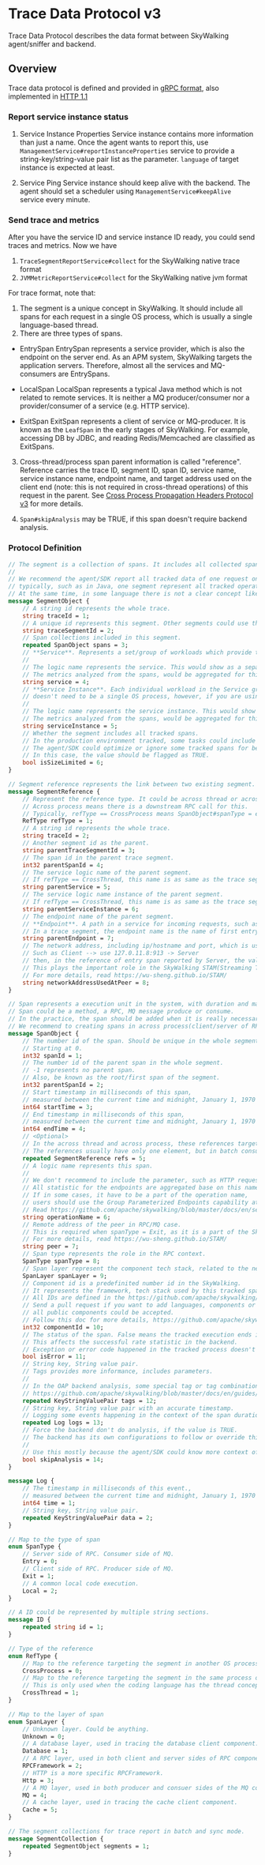 # Trace Data Protocol v3
Trace Data Protocol describes the data format between SkyWalking agent/sniffer and backend. 

## Overview
Trace data protocol is defined and provided in [gRPC format](https://github.com/apache/skywalking-data-collect-protocol),
also implemented in [HTTP 1.1](HTTP-API-Protocol.md)

### Report service instance status
1. Service Instance Properties 
Service instance contains more information than just a name. Once the agent wants to report this, use `ManagementService#reportInstanceProperties` service
to provide a string-key/string-value pair list as the parameter. `language` of target instance is expected at least.

2. Service Ping
Service instance should keep alive with the backend. The agent should set a scheduler using `ManagementService#keepAlive` service every minute.

### Send trace and metrics
After you have the service ID and service instance ID ready, you could send traces and metrics. Now we
have 
1. `TraceSegmentReportService#collect` for the SkyWalking native trace format
1. `JVMMetricReportService#collect` for the SkyWalking native jvm format

For trace format, note that:
1. The segment is a unique concept in SkyWalking. It should include all spans for each request in a single OS process, which is usually a single language-based thread.
2. There are three types of spans.

* EntrySpan
EntrySpan represents a service provider, which is also the endpoint on the server end. As an APM system, SkyWalking targets the 
application servers. Therefore, almost all the services and MQ-consumers are EntrySpans.

* LocalSpan
LocalSpan represents a typical Java method which is not related to remote services. It is neither a MQ producer/consumer
nor a provider/consumer of a service (e.g. HTTP service).

* ExitSpan
ExitSpan represents a client of service or MQ-producer. It is known as the `LeafSpan` in the early stages of SkyWalking.
For example, accessing DB by JDBC, and reading Redis/Memcached are classified as ExitSpans. 

3. Cross-thread/process span parent information is called "reference". Reference carries the trace ID, 
segment ID, span ID, service name, service instance name, endpoint name, and target address used on the client end (note: this is not required in cross-thread operations) 
of this request in the parent. 
See [Cross Process Propagation Headers Protocol v3](Skywalking-Cross-Process-Propagation-Headers-Protocol-v3.md) for more details.

4. `Span#skipAnalysis` may be TRUE, if this span doesn't require backend analysis.

### Protocol Definition
```protobuf
// The segment is a collection of spans. It includes all collected spans in a simple one request context, such as a HTTP request process.
//
// We recommend the agent/SDK report all tracked data of one request once for all, such as,
// typically, such as in Java, one segment represent all tracked operations(spans) of one request context in the same thread.
// At the same time, in some language there is not a clear concept like golang, it could represent all tracked operations of one request context.
message SegmentObject {
    // A string id represents the whole trace.
    string traceId = 1;
    // A unique id represents this segment. Other segments could use this id to reference as a child segment.
    string traceSegmentId = 2;
    // Span collections included in this segment.
    repeated SpanObject spans = 3;
    // **Service**. Represents a set/group of workloads which provide the same behaviours for incoming requests.
    //
    // The logic name represents the service. This would show as a separate node in the topology.
    // The metrics analyzed from the spans, would be aggregated for this entity as the service level.
    string service = 4;
    // **Service Instance**. Each individual workload in the Service group is known as an instance. Like `pods` in Kubernetes, it
    // doesn't need to be a single OS process, however, if you are using instrument agents, an instance is actually a real OS process.
    //
    // The logic name represents the service instance. This would show as a separate node in the instance relationship.
    // The metrics analyzed from the spans, would be aggregated for this entity as the service instance level.
    string serviceInstance = 5;
    // Whether the segment includes all tracked spans.
    // In the production environment tracked, some tasks could include too many spans for one request context, such as a batch update for a cache, or an async job.
    // The agent/SDK could optimize or ignore some tracked spans for better performance.
    // In this case, the value should be flagged as TRUE.
    bool isSizeLimited = 6;
}

// Segment reference represents the link between two existing segment.
message SegmentReference {
    // Represent the reference type. It could be across thread or across process.
    // Across process means there is a downstream RPC call for this.
    // Typically, refType == CrossProcess means SpanObject#spanType = entry.
    RefType refType = 1;
    // A string id represents the whole trace.
    string traceId = 2;
    // Another segment id as the parent.
    string parentTraceSegmentId = 3;
    // The span id in the parent trace segment.
    int32 parentSpanId = 4;
    // The service logic name of the parent segment.
    // If refType == CrossThread, this name is as same as the trace segment.
    string parentService = 5;
    // The service logic name instance of the parent segment.
    // If refType == CrossThread, this name is as same as the trace segment.
    string parentServiceInstance = 6;
    // The endpoint name of the parent segment.
    // **Endpoint**. A path in a service for incoming requests, such as an HTTP URI path or a gRPC service class + method signature.
    // In a trace segment, the endpoint name is the name of first entry span.
    string parentEndpoint = 7;
    // The network address, including ip/hostname and port, which is used in the client side.
    // Such as Client --> use 127.0.11.8:913 -> Server
    // then, in the reference of entry span reported by Server, the value of this field is 127.0.11.8:913.
    // This plays the important role in the SkyWalking STAM(Streaming Topology Analysis Method)
    // For more details, read https://wu-sheng.github.io/STAM/
    string networkAddressUsedAtPeer = 8;
}

// Span represents a execution unit in the system, with duration and many other attributes.
// Span could be a method, a RPC, MQ message produce or consume.
// In the practice, the span should be added when it is really necessary, to avoid payload overhead.
// We recommend to creating spans in across process(client/server of RPC/MQ) and across thread cases only.
message SpanObject {
    // The number id of the span. Should be unique in the whole segment.
    // Starting at 0.
    int32 spanId = 1;
    // The number id of the parent span in the whole segment.
    // -1 represents no parent span.
    // Also, be known as the root/first span of the segment.
    int32 parentSpanId = 2;
    // Start timestamp in milliseconds of this span,
    // measured between the current time and midnight, January 1, 1970 UTC.
    int64 startTime = 3;
    // End timestamp in milliseconds of this span,
    // measured between the current time and midnight, January 1, 1970 UTC.
    int64 endTime = 4;
    // <Optional>
    // In the across thread and across process, these references targeting the parent segments.
    // The references usually have only one element, but in batch consumer case, such as in MQ or async batch process, it could be multiple.
    repeated SegmentReference refs = 5;
    // A logic name represents this span.
    //
    // We don't recommend to include the parameter, such as HTTP request parameters, as a part of the operation, especially this is the name of the entry span.
    // All statistic for the endpoints are aggregated base on this name. Those parameters should be added in the tags if necessary.
    // If in some cases, it have to be a part of the operation name,
    // users should use the Group Parameterized Endpoints capability at the backend to get the meaningful metrics.
    // Read https://github.com/apache/skywalking/blob/master/docs/en/setup/backend/endpoint-grouping-rules.md
    string operationName = 6;
    // Remote address of the peer in RPC/MQ case.
    // This is required when spanType = Exit, as it is a part of the SkyWalking STAM(Streaming Topology Analysis Method).
    // For more details, read https://wu-sheng.github.io/STAM/
    string peer = 7;
    // Span type represents the role in the RPC context.
    SpanType spanType = 8;
    // Span layer represent the component tech stack, related to the network tech.
    SpanLayer spanLayer = 9;
    // Component id is a predefinited number id in the SkyWalking.
    // It represents the framework, tech stack used by this tracked span, such as Spring.
    // All IDs are defined in the https://github.com/apache/skywalking/blob/master/oap-server/server-bootstrap/src/main/resources/component-libraries.yml
    // Send a pull request if you want to add languages, components or mapping defintions,
    // all public components could be accepted.
    // Follow this doc for more details, https://github.com/apache/skywalking/blob/master/docs/en/guides/Component-library-settings.md
    int32 componentId = 10;
    // The status of the span. False means the tracked execution ends in the unexpected status.
    // This affects the successful rate statistic in the backend.
    // Exception or error code happened in the tracked process doesn't mean isError == true, the implementations of agent plugin and tracing SDK make the final decision.
    bool isError = 11;
    // String key, String value pair.
    // Tags provides more informance, includes parameters.
    //
    // In the OAP backend analysis, some special tag or tag combination could provide other advanced features.
    // https://github.com/apache/skywalking/blob/master/docs/en/guides/Java-Plugin-Development-Guide.md#special-span-tags
    repeated KeyStringValuePair tags = 12;
    // String key, String value pair with an accurate timestamp.
    // Logging some events happening in the context of the span duration.
    repeated Log logs = 13;
    // Force the backend don't do analysis, if the value is TRUE.
    // The backend has its own configurations to follow or override this.
    //
    // Use this mostly because the agent/SDK could know more context of the service role.
    bool skipAnalysis = 14;
}

message Log {
    // The timestamp in milliseconds of this event.,
    // measured between the current time and midnight, January 1, 1970 UTC.
    int64 time = 1;
    // String key, String value pair.
    repeated KeyStringValuePair data = 2;
}

// Map to the type of span
enum SpanType {
    // Server side of RPC. Consumer side of MQ.
    Entry = 0;
    // Client side of RPC. Producer side of MQ.
    Exit = 1;
    // A common local code execution.
    Local = 2;
}

// A ID could be represented by multiple string sections.
message ID {
    repeated string id = 1;
}

// Type of the reference
enum RefType {
    // Map to the reference targeting the segment in another OS process.
    CrossProcess = 0;
    // Map to the reference targeting the segment in the same process of the current one, just across thread.
    // This is only used when the coding language has the thread concept.
    CrossThread = 1;
}

// Map to the layer of span
enum SpanLayer {
    // Unknown layer. Could be anything.
    Unknown = 0;
    // A database layer, used in tracing the database client component.
    Database = 1;
    // A RPC layer, used in both client and server sides of RPC component.
    RPCFramework = 2;
    // HTTP is a more specific RPCFramework.
    Http = 3;
    // A MQ layer, used in both producer and consuer sides of the MQ component.
    MQ = 4;
    // A cache layer, used in tracing the cache client component.
    Cache = 5;
}

// The segment collections for trace report in batch and sync mode.
message SegmentCollection {
    repeated SegmentObject segments = 1;
}
```
